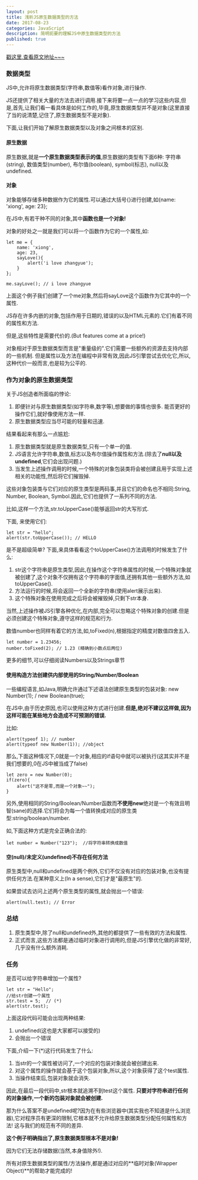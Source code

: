 ```yaml
---
layout: post
title: 浅析JS原生数据类型的方法
date: 2017-08-23
categories: JavaScript
description: 简明扼要的理解JS中原生数据类型的方法
published: true
---
```


<a href="https://javascript.info/primitives-methods"> 戳这里,查看原文地址~~~</a>

### 数据类型  

JS中,允许将原生数据类型(字符串,数值等)看作对象,进行操作.

JS还提供了相关大量的方法去进行调用.接下来将要一点一点的学习这些内容,但是,首先,让我们看一看具体是如何工作的,毕竟,原生数据类型并不是对象(这里直接了当的说清楚,记住了,原生数据类型不是对象).

下面,让我们开始了解原生数据类型以及对象之间根本的区别.

#### 原生数据

原生数据,就是**一个原生数据类型表示的值**,原生数据的类型有下面6种: 字符串(string), 数值类型(number), 布尔值(boolean), symbol(标志), null以及undefined.

#### 对象

对象能够存储多种数据作为它的属性.可以通过大括号{}进行创建,如{name: 'xiong', age: 23};

在JS中,有若干种不同的对象,其中**函数也是一个对象!**

对象的好处之一就是我们可以将一个函数作为它的一个属性,如:

    let me = {
        name: 'xiong',
        age: 23,
        sayLove(){
            alert('i love zhangyue');
        }
    };

    me.sayLove(); // i love zhangyue

上面这个例子我们创建了一个me对象,然后将sayLove这个函数作为它其中的一个属性.

JS存在许多内嵌的对象,包括作用于日期的,错误的以及HTML元素的.它们有着不同的属性和方法.

但是,这些特性是需要代价的.(But features come at a price!)

对象相对于原生数据类型而言是"重量级的".它们需要一些额外的资源去支持内部的一些机制. 但是属性以及方法在编程中非常有效,因此JS引擎尝试去优化它,所以,这种代价一般而言,也是较为公平的.

### 作为对象的原生数据类型

关于JS创造者所面临的悖论:

1. 即便针对与原生数据类型(如字符串,数字等),想要做的事情也很多. 能否更好的操作它们,就好像使用方法一样.
2. 原生数据类型应当尽可能的轻量和迅速.

结果看起来有那么一点尴尬:

1. 原生数据类型就是原生数据类型,只有一个单一的值.
2. JS语言允许字符串,数值,标志以及布尔值操作属性和方法.(除去了**null以及undefined**,它们会出现问题.)
3. 当发生上述操作调用的时候,一个特殊的对象包装类将会被创建且用于实现上述相关的功能性,然后将它们摧毁掉.

这些对象包装类与它们对应的原生类型是两码事,并且它们的命名也不相同:String, Number, Boolean, Symbol.因此,它们也提供了一系列不同的方法.

比如,这样一个方法,str.toUpperCase()能够返回str的大写形式.

下面, 来使用它们:

    let str = "hello";
    alert(str.toUpperCase()); // HELLO

是不是超级简单? 下面,来具体看看这个toUpperCase()方法调用的时候发生了什么:

1. str这个字符串是原生类型,因此,在操作这个字符串属性的时候,一个特殊对象就被创建了,这个对象不仅拥有这个字符串的字面值,还拥有其他一些额外方法,如toUpperCase().
2. 方法运行的时候,将会返回一个全新的字符串(使用alert展示出来).
3. 这个特殊对象在使用完成之后将会被摧毁掉,只剩下str本身.

当然,上述操作被JS引擎各种优化,在内部,完全可以忽略这个特殊对象的创建.但是必须创建这个特殊对象,遵守这样的规范和行为.

数值number也同样有着它的方法,如,toFixed(n),根据指定的精度对数值四舍五入.

    let number = 1.23456;
    number.toFixed(2); // 1.23 (精确到小数点后两位)
    
更多的细节,可以仔细阅读Numbers以及Strings章节

#### 使用构造方法创建供内部使用的String/Number/Boolean

一些编程语言,如Java,明确允许通过下述语法创建原生类型的包装对象: new Number(1); / new Boolean(true);

在JS中,由于历史原因,也可以使用这种方式进行创建.**但是,绝对不建议这样做,因为这样可能在某些地方会造成不可预测的错误.**

比如: 

    alert(typeof 1); // number
    alert(typeof new Number(1)); //object

那么,下面这种情况下,0就是一个对象,相应的if语句中就可以被执行(这其实并不是我们想要的,0在JS中被当成了false)

    let zero = new Number(0);
    if(zero){
        alert("这不是零,而是一个对象~~");
    }

另外,使用相同的String/Boolean/Number函数而**不使用new**绝对是一个有效且明智(sane)的选择.它们将会为每一个值转换成对应的原生类型:string/boolean/number.

如,下面这种方式是完全正确合法的:

    let number = Number("123");  //将字符串转换成数值

#### 空(null)/未定义(undefined)不存在任何方法

原生类型中,null和undefined是两个例外,它们不仅没有对应的包装对象,也没有提供任何方法.在某种意义上(In a sense),它们才是"最原生"的.

如果尝试去访问上述两个原生类型的属性,就会抛出一个错误:

    alert(null.test); // Error

### 总结

1. 原生类型中,除了null和undefined外,其他的都提供了一些有效的方法和属性.
2. 正式而言,这些方法都是通过临时对象进行调用的,但是JS引擎优化做的非常好,几乎没有什么额外消耗.

### 任务

是否可以给字符串增加一个属性?

    let str = "Hello";
    //给str创建一个属性
    str.test = 5;  // (*)
    alert(str.test);
上面这段代码可能会出现两种结果:

1. undefined(这也是大家都可以接受的)
2. 会抛出一个错误

下面,介绍一下(*)这行代码发生了什么:

1. 当str的一个属性被访问了,一个对应的包装对象就会被创建出来.
2. 对这个属性的操作就会基于这个包装对象,所以,这个对象获得了这个test属性.
3. 当操作结束后,包装对象就会消失.

因此,在最后一段代码中,str根本就追溯不到test这个属性. **只要对字符串进行任何的对象操作,一个新的包装对象就会被创建.**

那为什么答案不是undefined呢?因为在有些浏览器中(其实我也不知道是什么浏览器),它对程序员有更深的限制,它根本就不允许给原生数据类型分配任何属性和方法! 这与我们的规范有不同的差异.

**这个例子明确指出了,原生数据类型根本不是对象!**

因为它们无法存储数据(当然,本身值除外!).

所有对原生数据类型的属性/方法操作,都是通过对应的**临时对象(Wrapper Object)**的帮助才能完成的!

